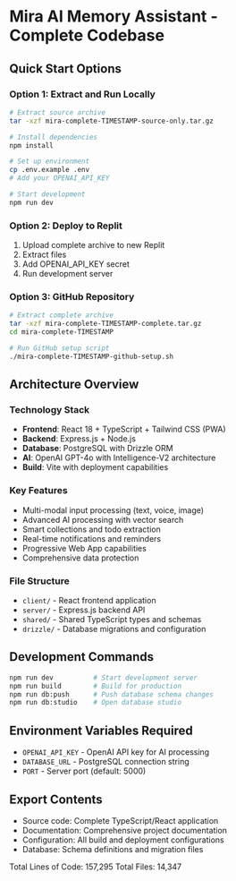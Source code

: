 # Mira AI Memory Assistant - Complete Codebase

## Quick Start Options

### Option 1: Extract and Run Locally
```bash
# Extract source archive
tar -xzf mira-complete-TIMESTAMP-source-only.tar.gz

# Install dependencies
npm install

# Set up environment
cp .env.example .env
# Add your OPENAI_API_KEY

# Start development
npm run dev
```

### Option 2: Deploy to Replit
1. Upload complete archive to new Replit
2. Extract files
3. Add OPENAI_API_KEY secret
4. Run development server

### Option 3: GitHub Repository
```bash
# Extract complete archive
tar -xzf mira-complete-TIMESTAMP-complete.tar.gz
cd mira-complete-TIMESTAMP

# Run GitHub setup script
./mira-complete-TIMESTAMP-github-setup.sh
```

## Architecture Overview

### Technology Stack
- **Frontend**: React 18 + TypeScript + Tailwind CSS (PWA)
- **Backend**: Express.js + Node.js
- **Database**: PostgreSQL with Drizzle ORM
- **AI**: OpenAI GPT-4o with Intelligence-V2 architecture
- **Build**: Vite with deployment capabilities

### Key Features
- Multi-modal input processing (text, voice, image)
- Advanced AI processing with vector search
- Smart collections and todo extraction
- Real-time notifications and reminders
- Progressive Web App capabilities
- Comprehensive data protection

### File Structure
- `client/` - React frontend application
- `server/` - Express.js backend API
- `shared/` - Shared TypeScript types and schemas
- `drizzle/` - Database migrations and configuration

## Development Commands
```bash
npm run dev          # Start development server
npm run build        # Build for production
npm run db:push      # Push database schema changes
npm run db:studio    # Open database studio
```

## Environment Variables Required
- `OPENAI_API_KEY` - OpenAI API key for AI processing
- `DATABASE_URL` - PostgreSQL connection string
- `PORT` - Server port (default: 5000)

## Export Contents
- Source code: Complete TypeScript/React application
- Documentation: Comprehensive project documentation
- Configuration: All build and deployment configurations
- Database: Schema definitions and migration files

Total Lines of Code: 157,295
Total Files: 14,347
